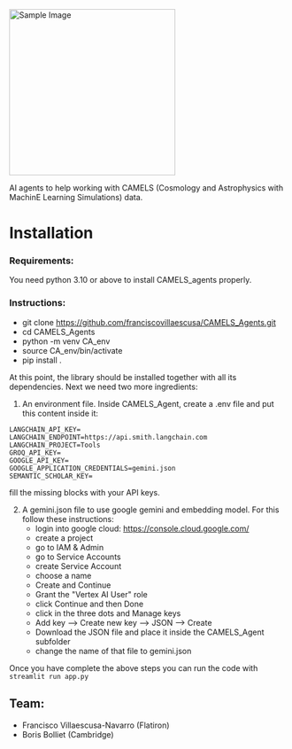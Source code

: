 <img src="https://example.com/image.jpg" alt="Sample Image" width="300">

AI agents to help working with CAMELS (Cosmology and Astrophysics with MachinE Learning Simulations) data.

# Installation

### Requirements:
You need python 3.10 or above to install CAMELS_agents properly.

### Instructions:
- git clone https://github.com/franciscovillaescusa/CAMELS_Agents.git
- cd CAMELS_Agents
- python -m venv CA_env
- source CA_env/bin/activate
- pip install .

At this point, the library should be installed together with all its dependencies. Next we need two more ingredients:

1. An environment file. Inside CAMELS_Agent, create a .env file and put this content inside it:
```LANGCHAIN_TRACING_V2=true
LANGCHAIN_API_KEY=
LANGCHAIN_ENDPOINT=https://api.smith.langchain.com
LANGCHAIN_PROJECT=Tools
GROQ_API_KEY=
GOOGLE_API_KEY=
GOOGLE_APPLICATION_CREDENTIALS=gemini.json
SEMANTIC_SCHOLAR_KEY=
```
fill the missing blocks with your API keys.

2. A gemini.json file to use google gemini and embedding model. For this follow these instructions:
	- login into google cloud: https://console.cloud.google.com/
	- create a project
	- go to IAM & Admin
	- go to Service Accounts
	- create Service Account
	- choose a name
	- Create and Continue
	- Grant the "Vertex AI User" role
	- click Continue and then Done
	- click in the three dots and Manage keys
	- Add key --> Create new key --> JSON --> Create
	- Download the JSON file and place it inside the CAMELS_Agent subfolder
	- change the name of that file to gemini.json

Once you have complete the above steps you can run the code with
`streamlit run app.py`

## Team:

- Francisco Villaescusa-Navarro (Flatiron)
- Boris Bolliet (Cambridge)
